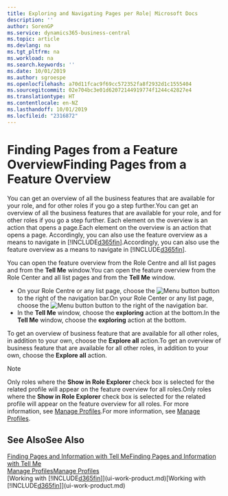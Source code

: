 ```yaml
---
title: Exploring and Navigating Pages per Role| Microsoft Docs
description: ''
author: SorenGP
ms.service: dynamics365-business-central
ms.topic: article
ms.devlang: na
ms.tgt_pltfrm: na
ms.workload: na
ms.search.keywords: ''
ms.date: 10/01/2019
ms.author: sgroespe
ms.openlocfilehash: a70d11fcac9f69cc572352fa8f2932d1c1555404
ms.sourcegitcommit: 02e704bc3e01d62072144919774f1244c42827e4
ms.translationtype: HT
ms.contentlocale: en-NZ
ms.lasthandoff: 10/01/2019
ms.locfileid: "2316872"
---
```

# <a name="finding-pages-from-a-feature-overview"></a><span data-ttu-id="f0ffb-102">Finding Pages from a Feature Overview</span><span class="sxs-lookup"><span data-stu-id="f0ffb-102">Finding Pages from a Feature Overview</span></span>
<span data-ttu-id="f0ffb-103">You can get an overview of all the business features that are available for your role, and for other roles if you go a step further.</span><span class="sxs-lookup"><span data-stu-id="f0ffb-103">You can get an overview of all the business features that are available for your role, and for other roles if you go a step further.</span></span> <span data-ttu-id="f0ffb-104">Each element on the overview is an action that opens a page.</span><span class="sxs-lookup"><span data-stu-id="f0ffb-104">Each element on the overview is an action that opens a page.</span></span> <span data-ttu-id="f0ffb-105">Accordingly, you can also use the feature overview as a means to navigate in [!INCLUDE[d365fin](includes/d365fin_md.md)].</span><span class="sxs-lookup"><span data-stu-id="f0ffb-105">Accordingly, you can also use the feature overview as a means to navigate in [!INCLUDE[d365fin](includes/d365fin_md.md)].</span></span>

<span data-ttu-id="f0ffb-106">You can open the feature overview from the Role Centre and all list pages and from the **Tell Me** window.</span><span class="sxs-lookup"><span data-stu-id="f0ffb-106">You can open the feature overview from the Role Center and all list pages and from the **Tell Me** window.</span></span>

- <span data-ttu-id="f0ffb-107">On your Role Centre or any list page, choose the ![Menu button](media/ui_menu_button.png "Menu button") button to the right of the navigation bar.</span><span class="sxs-lookup"><span data-stu-id="f0ffb-107">On your Role Center or any list page, choose the ![Menu button](media/ui_menu_button.png "Menu button") button to the right of the navigation bar.</span></span>
- <span data-ttu-id="f0ffb-108">In the **Tell Me** window, choose the **exploring** action at the bottom.</span><span class="sxs-lookup"><span data-stu-id="f0ffb-108">In the **Tell Me** window, choose the **exploring** action at the bottom.</span></span>

<span data-ttu-id="f0ffb-109">To get an overview of business feature that are available for all other roles, in addition to your own, choose the **Explore all** action.</span><span class="sxs-lookup"><span data-stu-id="f0ffb-109">To get an overview of business feature that are available for all other roles, in addition to your own, choose the **Explore all** action.</span></span>

> [!NOTE]
> <span data-ttu-id="f0ffb-110">Only roles where the **Show in Role Explorer** check box is selected for the related profile will appear on the feature overview for all roles.</span><span class="sxs-lookup"><span data-stu-id="f0ffb-110">Only roles where the **Show in Role Explorer** check box is selected for the related profile will appear on the feature overview for all roles.</span></span> <span data-ttu-id="f0ffb-111">For more information, see [Manage Profiles](admin-users-profiles-roles.md).</span><span class="sxs-lookup"><span data-stu-id="f0ffb-111">For more information, see [Manage Profiles](admin-users-profiles-roles.md).</span></span>

## <a name="see-also"></a><span data-ttu-id="f0ffb-112">See Also</span><span class="sxs-lookup"><span data-stu-id="f0ffb-112">See Also</span></span>
[<span data-ttu-id="f0ffb-113">Finding Pages and Information with Tell Me</span><span class="sxs-lookup"><span data-stu-id="f0ffb-113">Finding Pages and Information with Tell Me</span></span>](ui-search.md)  
[<span data-ttu-id="f0ffb-114">Manage Profiles</span><span class="sxs-lookup"><span data-stu-id="f0ffb-114">Manage Profiles</span></span>](admin-users-profiles-roles.md)  
<span data-ttu-id="f0ffb-115">[Working with [!INCLUDE[d365fin](includes/d365fin_md.md)]](ui-work-product.md)</span><span class="sxs-lookup"><span data-stu-id="f0ffb-115">[Working with [!INCLUDE[d365fin](includes/d365fin_md.md)]](ui-work-product.md)</span></span>
